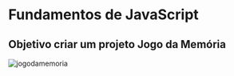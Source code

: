 # Fundamentos de JavaScript

## Objetivo criar um projeto Jogo da Memória

![jogodamemoria](https://user-images.githubusercontent.com/33531233/221201653-9b2af458-a2fd-471f-a055-129a7f3c0d23.gif)
